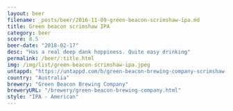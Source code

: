 ```yaml
---
layout: beer
filename: _posts/beer/2016-11-09-green-beacon-scrimshaw-ipa.md
title: Green beacon scrimshaw IPA
category: beer
score: 8.5
beer-date: "2018-02-17"
desc: "Has a real deep dank hoppiness. Quite easy drinking"
permalink: /beer/:title.html
img: /img/list/green-beacon-scrimshaw-ipa.jpeg
untappd: "https://untappd.com/b/green-beacon-brewing-company-scrimshaw-aussie-ipa---summer-seasonal/925621"
country: "Australia"
brewery: "Green Beacon Brewing Company"
breweryURL: "/brewery/green-beacon-brewing-company.html"
style: "IPA - American"
---
```

